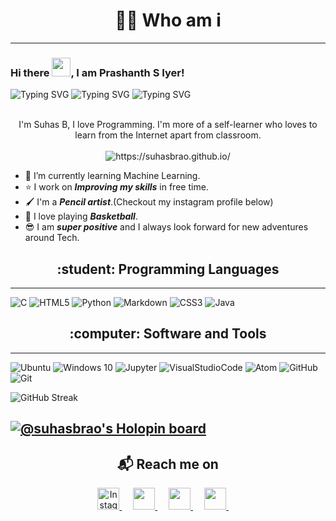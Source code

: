
<!--
**I-Prashanth-S/I-Prashanth-S** is a ✨ _special_ ✨ repository because its `README.md` (this file) appears on your GitHub profile.-->
<h1 align="center"> 👨‍💻 Who am i </h1>

---
### Hi there <img src="https://raw.githubusercontent.com/MartinHeinz/MartinHeinz/master/wave.gif" width="30px">, I am Prashanth S Iyer!
<img src ="https://readme-typing-svg.herokuapp.com?font=Montserrat&color=blue&size=24&lines=I+am a+ Computer Science Grad Student;at+the+University+of Pennsylvania.;I'm+into+Software Development+!.;I+love+working on+databases + and+ back-end development; I + am + also +interested+ in+ applying+ machine learning+in+back-end+and+cloud services.;" alt="Typing SVG" >

<img src ="https://readme-typing-svg.herokuapp.com?font=Montserrat&color=blue&size=24&lines=I'm+a+Computer+Science+Grad+Student;at+the+University+of Pennsylvania.;" alt="Typing SVG" >
<img src ="https://readme-typing-svg.herokuapp.com?font=Montserrat&color=blue&size=24&lines=I'm+a+Computer+Science+Grad;at+the+University+of+Pennsylvania;I'm+into+Software+Development+!; My+interests+lie+in;" alt="Typing SVG" >


<p align="center">
  <br>
  I'm Suhas B, I love Programming.
  I'm more of a self-learner who loves to learn from the Internet apart from classroom.
  <br> <br>
  <img src="https://komarev.com/ghpvc/?username=SuhasBRao&color=green&style=flat" color=blue alt="https://suhasbrao.github.io/" /> 
 
  <!--<img src="https://komarev.com/ghpvc/?username=SuhasBRao" alt="https://github.com/SuhasBRao" /> -->
</p>

- &#128214; I’m currently learning Machine Learning.
- &#11088; I work on ***Improving my skills*** in free time.
- &#128396; I'm a ***Pencil artist***.(Checkout my instagram profile below)
- &#127936; I love playing ***Basketball***.
- &#128526; I am ***super positive*** and I always look forward for new adventures around Tech.


<h2 align="center"> :student: Programming Languages</h2>

---

![C](https://img.shields.io/badge/c-%2300599C.svg?style=for-the-badge&logo=c&logoColor=white)
![HTML5](https://img.shields.io/badge/html5-%23E34F26.svg?style=for-the-badge&logo=html5&logoColor=white)
![Python](https://img.shields.io/badge/python-%2314354C.svg?style=for-the-badge&logo=python&logoColor=white)
![Markdown](https://img.shields.io/badge/markdown-%23000000.svg?style=for-the-badge&logo=markdown&logoColor=white)
![CSS3](https://img.shields.io/badge/css3-%231572B6.svg?style=for-the-badge&logo=css3&logoColor=white)
![Java](https://img.shields.io/badge/java-critical.svg?style=for-the-badge&logo=java3&logoColor=white)

<h2 align="center">:computer: Software and Tools</h2>

---

![Ubuntu](https://img.shields.io/badge/Ubuntu-E95420?style=for-the-badge&logo=ubuntu&logoColor=white)
![Windows 10](https://img.shields.io/badge/Windows-0078D6?style=for-the-badge&logo=windows&logoColor=white)
![Jupyter](https://img.shields.io/badge/Jupyter-000000.svg?style=for-the-badge&color=orange&logo=jupyter&logoColor=white)
![VisualStudioCode](https://img.shields.io/badge/VisualStudioCode-0078d7.svg?style=for-the-badge&logo=visual-studio-code&logoColor=white)
![Atom](https://img.shields.io/badge/Atom-%2366595C.svg?style=for-the-badge&logo=atom&logoColor=white)
![GitHub](https://img.shields.io/badge/github-%23121011.svg?style=for-the-badge&logo=github&logoColor=white)
![Git](https://img.shields.io/badge/git-%23F05033.svg?style=for-the-badge&logo=git&logoColor=white)


![GitHub Streak](https://github-readme-streak-stats.herokuapp.com?user=SuhasBRao&stroke=38DD69&background=165795&ring=37DD57&fire=1CD577&sideNums=120E5BF2&sideLabels=1ADD40&currStreakLabel=10EF24&dates=11E2E7FF&currStreakNum=639E29)

[![@suhasbrao's Holopin board](https://holopin.me/suhasbrao)](https://holopin.io/@suhasbrao)
---

<h2  align="center">&#x1F4EC; Reach me on</h2>

<p align = "center">  
<a href="https://www.instagram.com/suhasbrao/">
  <img
    alt="Instagram"
    src = "https://cdn-icons-png.flaticon.com/512/174/174855.png"
    width = 35
    height = 35
   />
</a>
&emsp;
<a href="mailto:raos04567@gmail.com?subject=Hello%20Ileri,%20From%20Github">
  <img 
    src = "https://cdn-icons-png.flaticon.com/512/732/732200.png"
    width = 35
    height = 35   
 />
</a>
&emsp;
<a href="https://in.linkedin.com/in/suhasbrao?trk=profile-badge">
  <img 
    src = "https://cdn-icons-png.flaticon.com/512/145/145807.png"
    width = 35
    height = 35   
 />
</a>
&emsp;
<a href="https://www.quora.com/profile/Suhas-Rao-66">
  <img 
    src = "https://cdn-icons-png.flaticon.com/512/185/185976.png"
    width = 35
    height = 35   
 />
</a>
&nbsp;&nbsp;&nbsp;&nbsp;
</p>
